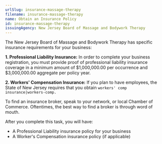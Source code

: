 ```yaml
---
urlSlug: insurance-massage-therapy
filename: insurance-massage-therapy
name: Obtain an Insurance Policy
id: insurance-massage-therapy
issuingAgency: New Jersey Board of Massage and Bodywork Therapy
---
```

The New Jersey Board of Massage and Bodywork Therapy has specific insurance requirements for your business:

**1. Professional Liability Insurance:** In order to complete your business registration, you must provide proof of professional liability insurance coverage in a minimum amount of $1,000,000.00 per occurrence and $3,000,000.00 aggregate per policy year. 

**2. Workers' Compensation Insurance:** If you plan to have employees, the State of New Jersey requires that you obtain `workers' comp insurance|workers-comp.`

To find an insurance broker, speak to your network, or local Chamber of Commerce. Oftentimes, the best way to find a broker is through word of mouth.

After you complete this task, you will have:

* A Professional Liability insurance policy for your business
* A Worker's Compensation insurance policy (if applicable)